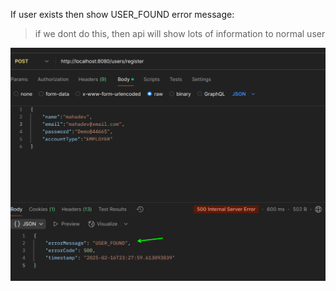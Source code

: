 If user exists then show USER_FOUND error message:

> if we dont do this, then api will show lots of information to normal user

![userfound](./img/user_found.png)

